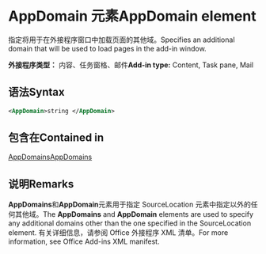 # <a name="appdomain-element"></a><span data-ttu-id="51485-101">AppDomain 元素</span><span class="sxs-lookup"><span data-stu-id="51485-101">AppDomain element</span></span>

<span data-ttu-id="51485-102">指定将用于在外接程序窗口中加载页面的其他域。</span><span class="sxs-lookup"><span data-stu-id="51485-102">Specifies an additional domain that will be used to load pages in the add-in window.</span></span>

<span data-ttu-id="51485-103">**外接程序类型：** 内容、任务窗格、邮件</span><span class="sxs-lookup"><span data-stu-id="51485-103">**Add-in type:** Content, Task pane, Mail</span></span>

## <a name="syntax"></a><span data-ttu-id="51485-104">语法</span><span class="sxs-lookup"><span data-stu-id="51485-104">Syntax</span></span>

```XML
<AppDomain>string </AppDomain>
```

## <a name="contained-in"></a><span data-ttu-id="51485-105">包含在</span><span class="sxs-lookup"><span data-stu-id="51485-105">Contained in</span></span>

[<span data-ttu-id="51485-106">AppDomains</span><span class="sxs-lookup"><span data-stu-id="51485-106">AppDomains</span></span>](appdomains.md)

## <a name="remarks"></a><span data-ttu-id="51485-107">说明</span><span class="sxs-lookup"><span data-stu-id="51485-107">Remarks</span></span>

<span data-ttu-id="51485-108">**AppDomains**和**AppDomain**元素用于指定 SourceLocation 元素中指定以外的任何其他域。</span><span class="sxs-lookup"><span data-stu-id="51485-108">The  **AppDomains** and **AppDomain** elements are used to specify any additional domains other than the one specified in the SourceLocation element.</span></span> <span data-ttu-id="51485-109">有关详细信息，请参阅 Office 外接程序 XML 清单。</span><span class="sxs-lookup"><span data-stu-id="51485-109">For more information, see Office Add-ins XML manifest.</span></span>

